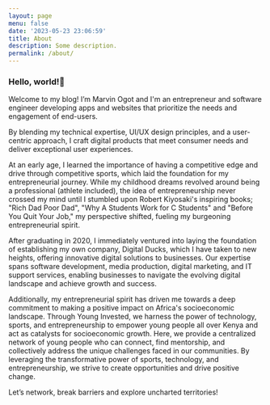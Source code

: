 ```yaml
---
layout: page
menu: false
date: '2023-05-23 23:06:59'
title: About
description: Some description.
permalink: /about/
---
```

### Hello, world!👋 

Welcome to my blog! I’m Marvin Ogot and I'm an entrepreneur and software engineer developing apps and websites that prioritize the needs and engagement of end-users. 

By blending my technical expertise, UI/UX design principles, and a user-centric approach, I craft digital products that meet consumer needs and deliver exceptional user experiences.

At an early age, I learned the importance of having a competitive edge and drive through competitive sports, which laid the foundation for my entrepreneurial journey. While my childhood dreams revolved around being a professional (athlete included), the idea of entrepreneurship never crossed my mind until I stumbled upon Robert Kiyosaki's inspiring books; "Rich Dad Poor Dad", "Why A Students Work for C Students" and "Before You Quit Your Job," my perspective shifted, fueling my burgeoning entrepreneurial spirit.

After graduating in 2020, I immediately ventured into laying the foundation of establishing my own company, Digital Ducks, which I have taken to new heights, offering innovative digital solutions to businesses. Our expertise spans software development, media production, digital marketing, and IT support services, enabling businesses to navigate the evolving digital landscape and achieve growth and success.

Additionally, my entrepreneurial spirit has driven me towards a deep commitment to making a positive impact on Africa's socioeconomic landscape. Through Young Invested, we harness the power of technology, sports, and entrepreneurship to empower young people all over Kenya and act as catalysts for socioeconomic growth. Here, we provide a centralized network of young people who can connect, find mentorship, and collectively address the unique challenges faced in our communities. By leveraging the transformative power of sports, technology, and entrepreneurship, we strive to create opportunities and drive positive change.

Let’s network, break barriers and explore uncharted territories!

